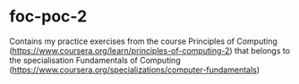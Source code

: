# foc-poc-2
Contains my practice exercises from the course Principles of Computing (https://www.coursera.org/learn/principles-of-computing-2) that belongs to the specialisation Fundamentals of Computing (https://www.coursera.org/specializations/computer-fundamentals)
